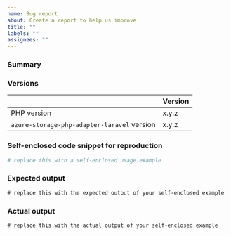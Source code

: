```yaml
---
name: Bug report
about: Create a report to help us improve
title: ""
labels: ""
assignees: ""
---
```


### Summary

<!-- Provide a summary here -->

### Versions

<!-- Provide the versions of PHP and `azure-storage-php-adapter-flysystem` on which the issue has been observed -->

|                                             | Version |
| :------------------------------------------ | :------ |
| PHP version                                 | x.y.z   |
| `azure-storage-php-adapter-laravel` version | x.y.z   |

### Self-enclosed code snippet for reproduction

```php
# replace this with a self-enclosed usage example
```

### Expected output

```txt
# replace this with the expected output of your self-enclosed example
```

### Actual output

```txt
# replace this with the actual output of your self-enclosed example
```
